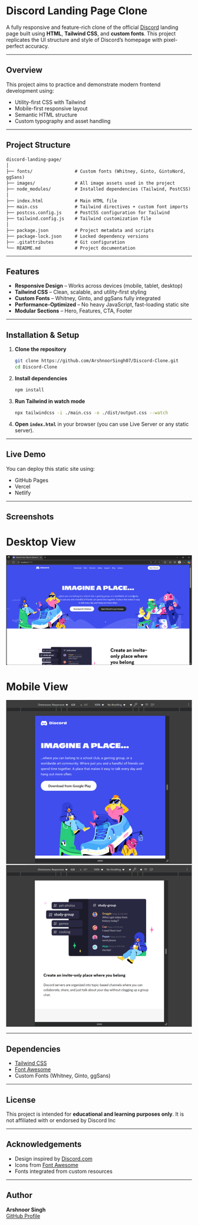 # Discord Landing Page Clone

A fully responsive and feature-rich clone of the official [Discord](https://discord.com/) landing page built using **HTML**, **Tailwind CSS**, and **custom fonts**. This project replicates the UI structure and style of Discord’s homepage with pixel-perfect accuracy.

---

##  Overview

This project aims to practice and demonstrate modern frontend development using:

- Utility-first CSS with Tailwind
- Mobile-first responsive layout
- Semantic HTML structure
- Custom typography and asset handling

---

##  Project Structure

```
discord-landing-page/
│
├── fonts/                # Custom fonts (Whitney, Ginto, GintoNord, ggSans)
├── images/               # All image assets used in the project
├── node_modules/         # Installed dependencies (Tailwind, PostCSS)
│
├── index.html            # Main HTML file
├── main.css              # Tailwind directives + custom font imports
├── postcss.config.js     # PostCSS configuration for Tailwind
├── tailwind.config.js    # Tailwind customization file
│
├── package.json          # Project metadata and scripts
├── package-lock.json     # Locked dependency versions
├── .gitattributes        # Git configuration
└── README.md             # Project documentation
```

---

## Features

-  **Responsive Design** – Works across devices (mobile, tablet, desktop)
-  **Tailwind CSS** – Clean, scalable, and utility-first styling
-  **Custom Fonts** – Whitney, Ginto, and ggSans fully integrated
-  **Performance-Optimized** – No heavy JavaScript, fast-loading static site
-  **Modular Sections** – Hero, Features, CTA, Footer

---

## Installation & Setup

1. **Clone the repository**
   ```bash
   git clone https://github.com/ArshnoorSingh07/Discord-Clone.git
   cd Discord-Clone
   ```

2. **Install dependencies**
   ```bash
   npm install
   ```

3. **Run Tailwind in watch mode**
   ```bash
   npx tailwindcss -i ./main.css -o ./dist/output.css --watch
   ```

4. **Open `index.html`** in your browser (you can use Live Server or any static server).

---

##  Live Demo

You can deploy this static site using:

- GitHub Pages
- Vercel
- Netlify

---

##  Screenshots

# Desktop View
![Landing Page Desktop](Screenshots/Windows%20View.png)

# Mobile View
![Mobile View 1](Screenshots/Mobile1.png)
![Mobile View 2](Screenshots/Mobile2.png)

---

##  Dependencies

- [Tailwind CSS](https://tailwindcss.com/)
- [Font Awesome](https://fontawesome.com/)
- Custom Fonts (Whitney, Ginto, ggSans)

---

##  License

This project is intended for **educational and learning purposes only**. It is not affiliated with or endorsed by Discord Inc

---

##  Acknowledgements

- Design inspired by [Discord.com](https://discord.com/)
- Icons from [Font Awesome](https://fontawesome.com/)
- Fonts integrated from custom resources

---

##  Author

**Arshnoor Singh**  
[GitHub Profile](https://github.com/ArshnoorSingh07/)
